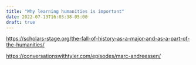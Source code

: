 ```yaml
---
title: "Why learning humanities is important"
date: 2022-07-13T16:03:38-05:00
draft: true
---
```


https://scholars-stage.org/the-fall-of-history-as-a-major-and-as-a-part-of-the-humanities/

https://conversationswithtyler.com/episodes/marc-andreessen/